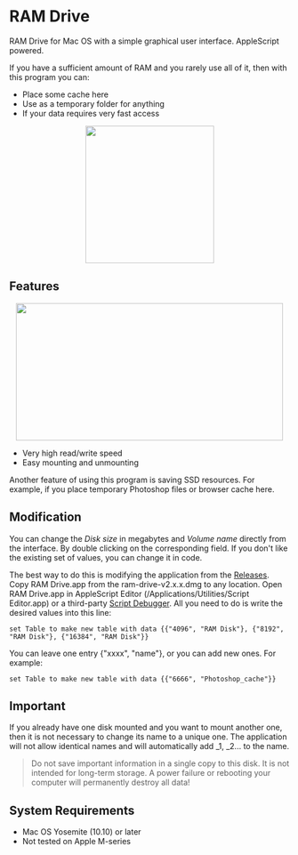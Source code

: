 # RAM Drive
RAM Drive for Mac OS with a simple graphical user interface. AppleScript powered.

If you have a sufficient amount of RAM and you rarely use all of it, then with this program you can:
- Place some cache here
- Use as a temporary folder for anything
- If your data requires very fast access

<p align="center">
<img width="231" height="247" src="https://github.com/divrn/ram-drive/assets/31967374/2571220e-6ca4-47f8-93e6-38d538ed97b7">
</p>

## Features

<p align="center">
<img width="480" height="247" src="https://github.com/divrn/ram-drive/assets/31967374/275f18e1-2133-4227-82ef-9f35765c0a27">
</p>

- Very high read/write speed
- Easy mounting and unmounting
 
Another feature of using this program is saving SSD resources. For example, if you place temporary Photoshop files or browser cache here.

## Modification

You can change the <em>Disk size</em> in megabytes and <em>Volume name</em> directly from the interface. By double clicking on the corresponding field.
If you don't like the existing set of values, you can change it in code.

The best way to do this is modifying the application from the [Releases](https://github.com/divrn/ram-drive/releases).
Copy RAM Drive.app from the ram-drive-v2.x.x.dmg to any location. Open RAM Drive.app in AppleScript Editor (/Applications/Utilities/Script Editor.app) or a third-party [Script Debugger](https://latenightsw.com/).
All you need to do is write the desired values into this line:
```applescript
set Table to make new table with data {{"4096", "RAM Disk"}, {"8192", "RAM Disk"}, {"16384", "RAM Disk"}}
```
You can leave one entry {"xxxx", "name"}, or you can add new ones. For example:
```applescript
set Table to make new table with data {{"6666", "Photoshop_cache"}}
```

## Important

If you already have one disk mounted and you want to mount another one, then it is not necessary to change its name to a unique one. The application will not allow identical names and will automatically add _1, _2... to the name.

> Do not save important information in a single copy to this disk.
> It is not intended for long-term storage.
> A power failure or rebooting your computer will permanently destroy all data!

## System Requirements
- Mac OS Yosemite (10.10) or later
- Not tested on Apple M-series
